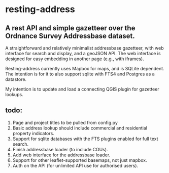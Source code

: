 # resting-address

## A rest API and simple gazetteer over the Ordnance Survey Addressbase dataset.

A straightforward and relatively minimalist addressbase gazetteer, with web interface for search and  display, and a geoJSON API. The web interface is designed for easy embedding in another page (e.g., with iframes).

Resting-address currently uses Mapbox for maps, and is SQLite dependent. The intention is for it to also support sqlite with FTS4 and Postgres as a datastore. 

My intention is to update and load a connecting QGIS plugin for gazetteer lookups.

## todo: 

1. Page and project titles to be pulled from config.py
2. Basic address lookup should include commercial and residential property indicators.
3. Support for sqlite databases with the FTS plugins enabled for full text search.
4. Finish addressbase loader (to include COUs).
5. Add web interface for the addressbase loader.
6. Support for other leaflet-supported basemaps, not just mapbox.
7. Auth on the API (for unlimited API use for authorised users).
